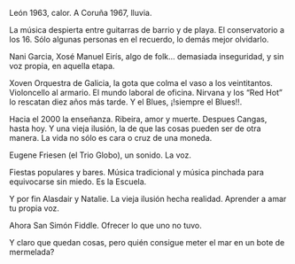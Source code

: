 León 1963, calor. A Coruña 1967, lluvia.

La música despierta entre guitarras de barrio y de playa. El conservatorio a los 16. Sólo algunas personas en el recuerdo, lo demás mejor olvidarlo.

Nani Garcia, Xosé Manuel Eirís, algo de folk… demasiada inseguridad, y sin voz propia, en aquella etapa.

Xoven Orquestra de Galicia, la gota que colma el vaso a los veintitantos. Violoncello al armario. El mundo laboral de oficina. Nirvana y los “Red Hot” lo rescatan diez años más tarde. Y el Blues, ¡!siempre el Blues!!.

Hacia el 2000 la enseñanza. Ribeira, amor y muerte. Despues Cangas, hasta hoy. Y una vieja ilusión, la de que las cosas pueden ser de otra manera. La vida no sólo es cara o cruz de una moneda.

Eugene Friesen (el Trio Globo), un sonido. La voz.

Fiestas populares y bares. Música tradicional y música pinchada para equivocarse sin miedo. Es la Escuela.

Y por fin Alasdair y Natalie. La vieja ilusión hecha realidad. Aprender a amar tu propia voz.

Ahora San Simón Fiddle. Ofrecer lo que uno no tuvo.

Y claro que quedan cosas, pero quién consigue meter el mar en un bote de mermelada?
